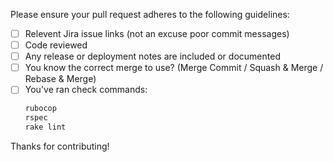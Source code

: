 Please ensure your pull request adheres to the following guidelines:

- [ ] Relevent Jira issue links (not an excuse poor commit messages)
- [ ] Code reviewed
- [ ] Any release or deployment notes are included or documented
- [ ] You know the correct merge to use? (Merge Commit / Squash & Merge / Rebase & Merge)
- [ ] You've ran check commands:
  ```sh
  rubocop
  rspec
  rake lint
  ```
Thanks for contributing!
